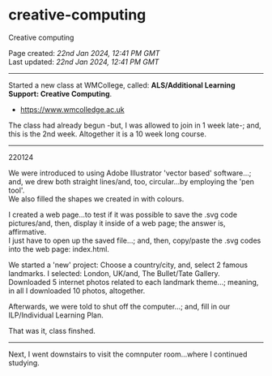 # creative-computing
Creative computing

Page created: *22nd Jan 2024, 12:41 PM GMT*  
Last updated: *22nd Jan 2024, 12:41 PM GMT*

-----

Started a new class at WMCollege, called: **ALS/Additional Learning Support: Creative Computing**.

- https://www.wmcolledge.ac.uk

The class had already begun -but, I was allowed to join in 1 week late-; and, this is the 2nd week. Altogether it is a 10 week long course.

-----

220124

We were introduced to using Adobe Illustrator 'vector based' software...; and, we drew both straight lines/and, too, circular...by employing the 'pen tool'.   
We also filled the shapes we created in with colours.  

I created a web page...to test if it was possible to save the .svg code pictures/and, then, display it inside of a web page; the answer is, affirmative.    
I just have to open up the saved file...; and, then, copy/paste the .svg codes into the web page: index.html.  

We started a 'new' project: Choose a country/city, and, select 2 famous landmarks. I selected: London, UK/and, The Bullet/Tate Gallery.   
Downloaded 5 internet photos related to each landmark theme...; meaning, in all I downloaded 10 photos, altogether.

Afterwards, we were told to shut off the computer...; and, fill in our ILP/Individual Learning Plan.

That was it, class finshed.

----

Next, I went downstairs to visit the comnputer room...where I continued studying.
